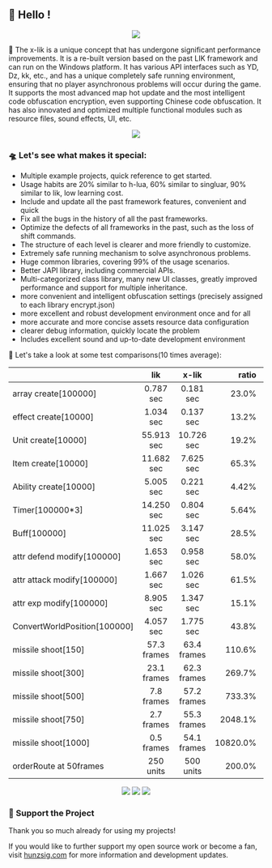 ## 👋 Hello !

<!-- https://github.com/DenverCoder1/readme-typing-svg -->
<p align="center">
<img src="https://readme-typing-svg.demolab.com?font=Orbitron&size=25&pause=1000&center=true&vCenter=true&random=false&width=600&lines=Welcome+to+the+x-lik+framework!;Creating+the+ultimate+lua+warcraft3+maps!" />
</p>

🚀 The x-lik is a unique concept that has undergone significant performance improvements. It is a re-built version based on the past LIK framework and can run on the Windows platform. It has various API interfaces such as YD, Dz, kk, etc., and has a unique completely safe running environment, ensuring that no player asynchronous problems will occur during the game. It supports the most advanced map hot update and the most intelligent code obfuscation encryption, even supporting Chinese code obfuscation. It has also innovated and optimized multiple functional modules such as resource files, sound effects, UI, etc.

<p align="center">
<!-- https://github.com/tandpfun/skill-icons -->
<img align="center" src="https://skillicons.dev/icons?i=git,github,windows,idea,lua,go,md,ps,ae,au&theme=light" />
</p>

### 🛸 Let's see what makes it special:

* Multiple example projects, quick reference to get started.
* Usage habits are 20% similar to h-lua, 60% similar to singluar, 90% similar to lik, low learning cost.
* Include and update all the past framework features, convenient and quick
* Fix all the bugs in the history of all the past frameworks.
* Optimize the defects of all frameworks in the past, such as the loss of shift commands.
* The structure of each level is clearer and more friendly to customize.
* Extremely safe running mechanism to solve asynchronous problems.
* Huge common libraries, covering 99% of the usage scenarios.
* Better JAPI library, including commercial APIs.
* Multi-categorized class library, many new UI classes, greatly improved performance and support for multiple
  inheritance.
* more convenient and intelligent obfuscation settings (precisely assigned to each library encrypt.json)
* more excellent and robust development environment once and for all
* more accurate and more concise assets resource data configuration
* clearer debug information, quickly locate the problem
* Includes excellent sound and up-to-date development environment

🌈 Let's take a look at some test comparisons(10 times average):

|                              |     lik     |    x-lik    |    ratio |    change |
|:-----------------------------|:-----------:|:-----------:|---------:|----------:|
| array create[100000]         |  0.787 sec  |  0.181 sec  |    23.0% |    -77.0% |
| effect create[10000]         |  1.034 sec  |  0.137 sec  |    13.2% |    -86.8% |
| Unit create[10000]           | 55.913 sec  | 10.726 sec  |    19.2% |    -80.8% |
| Item create[10000]           | 11.682 sec  |  7.625 sec  |    65.3% |    -34.7% |
| Ability create[10000]        |  5.005 sec  |  0.221 sec  |    4.42% |    -95.6% |
| Timer[100000*3]              | 14.250 sec  |  0.804 sec  |    5.64% |    -94.4% |
| Buff[100000]                 | 11.025 sec  |  3.147 sec  |    28.5% |    -71.5% |
| attr defend modify[100000]   |  1.653 sec  |  0.958 sec  |    58.0% |    -42.0% |
| attr attack modify[100000]   |  1.667 sec  |  1.026 sec  |    61.5% |    -38.5% |
| attr exp modify[100000]      |  8.905 sec  |  1.347 sec  |    15.1% |    -84.9% |
| ConvertWorldPosition[100000] |  4.057 sec  |  1.775 sec  |    43.8% |    -56.2% |
| missile shoot[150]           | 57.3 frames | 63.4 frames |   110.6% |    +10.6% |
| missile shoot[300]           | 23.1 frames | 62.3 frames |   269.7% |   +169.7% |
| missile shoot[500]           | 7.8 frames  | 57.2 frames |   733.3% |   +633.3% |
| missile shoot[750]           | 2.7 frames  | 55.3 frames |  2048.1% |  +1948.1% |
| missile shoot[1000]          | 0.5 frames  | 54.1 frames | 10820.0% | +10720.0% |
| orderRoute at 50frames       |  250 units  |  500 units  |   200.0% |   +100.0% |

<!-- https://github.com/badges/shields -->
<p align="center">
<a href="https://github.com/x-lik"><img src="https://img.shields.io/badge/GitHub-xlik-blue?logo=github" /></a>
<img src="https://img.shields.io/badge/Q群-818513385-orange?logo=tencentqq" />
<img src="https://img.shields.io/badge/QQ-854588403-green?logo=tencentqq" />
</p>

### 💖 Support the Project

Thank you so much already for using my projects!

If you would like to further support my open source work or become a fan, visit <a href='https://www.hunzsig.com' target='_blank'>hunzsig.com</a> for more information and development updates.